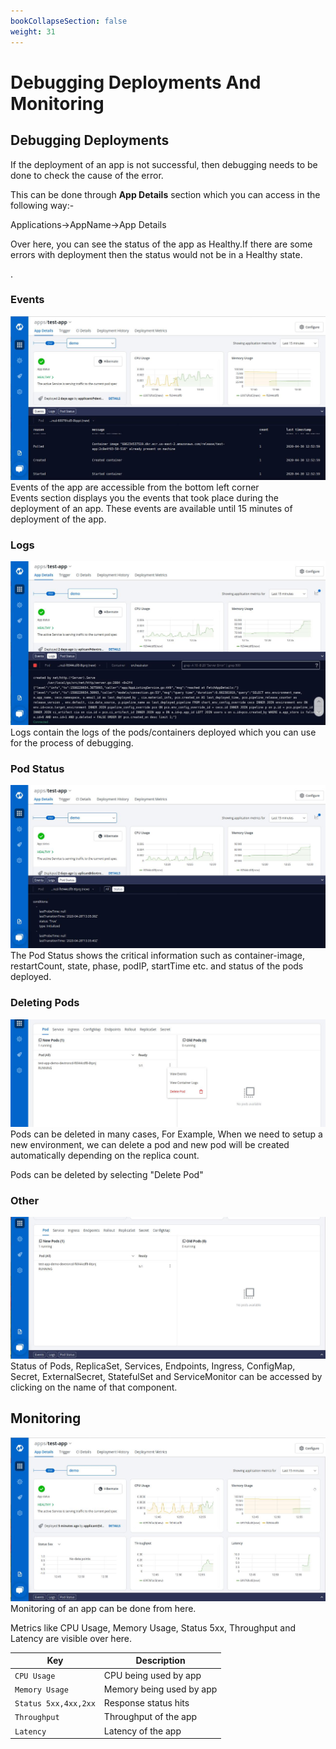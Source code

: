 ```yaml
---
bookCollapseSection: false
weight: 31
---
```

# Debugging Deployments And Monitoring
## Debugging Deployments


If the deployment of an app is not successful, then debugging needs to be done to check the cause of the error.

This can be done through **App Details** section which you can access in the following way:- 

Applications->AppName->App Details

Over here, you can see the status of the app as Healthy.If there are some errors with deployment then the status would not be in a Healthy state.


.

### Events

![Debuggind Deployment](./app_detail1.jpg "Debuggind Deployment")
Events of the app are accessible from the bottom left corner
<br>
Events section displays you the events that took place during the deployment of an app. These events are available until 15 minutes of deployment of the app.


### Logs

![Debuggind Deployment](./app_detail2.jpg "Debuggind Deployment")
<br>
Logs contain the logs of the pods/containers deployed which you can use for the process of debugging.

### Pod Status

![Debuggind Deployment](./app_detail3.jpg "Debuggind Deployment")
<br>
The Pod Status shows the critical information such as container-image, restartCount, state, phase, podIP, startTime etc. and status of the pods deployed.

### Deleting Pods

![Debuggind Deployment](./app_details4.jpg "Debuggind Deployment")
<br>
Pods can be deleted in many cases, For Example,
When we need to setup a new environment, we can delete a pod and new pod will be created automatically depending on the replica count.

Pods can be deleted by selecting "Delete Pod"


### Other

![Debuggind Deployment](./app_details5.jpg "Debuggind Deployment")
<br>
Status of Pods, ReplicaSet, Services, Endpoints, Ingress, ConfigMap, Secret, ExternalSecret, StatefulSet and ServiceMonitor can be accessed by clicking on the name of that component.

## Monitoring

![Debuggind Deployment](./app_detail7.jpg "Debuggind Deployment")
<br>
Monitoring of an app can be done from here.

Metrics like CPU Usage, Memory Usage, Status 5xx, Throughput and Latency are visible over here.

Key | Description
----|----
`CPU Usage` | CPU being used by app
`Memory Usage` | Memory being used by app
`Status 5xx,4xx,2xx` | Response status hits
`Throughput` | Throughput of the app
`Latency` | Latency of the app









  
